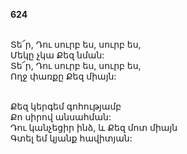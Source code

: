 **624**

\
Տե՜ր, Դու սուրբ ես, սուրբ ես,\
Մեկը չկա Քեզ նման:\
Տե՜ր, Դու սուրբ ես, սուրբ ես,\
Ողջ փառքը Քեզ միայն:

\
Քեզ կերգեմ գոհությամբ\
Քո սիրով անսահման:\
Դու կանչեցիր ինձ, և Քեզ մոտ միայն\
Գտել եմ կյանք հավիտյան:
